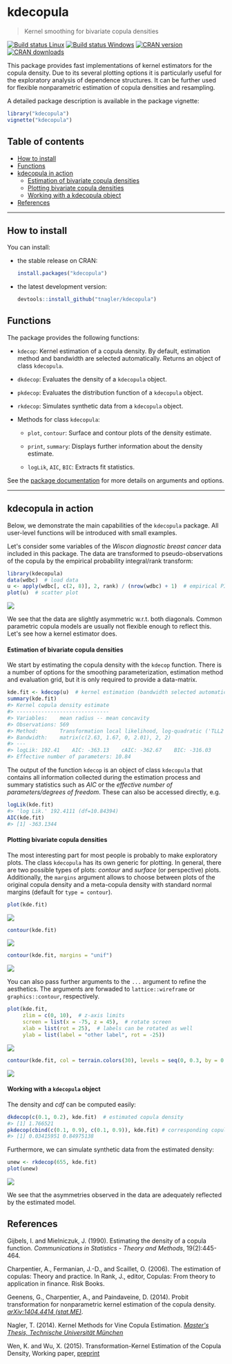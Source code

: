 kdecopula
=========

> Kernel smoothing for bivariate copula densities

[![Build status Linux](https://travis-ci.org/tnagler/kdecopula.svg?branch=master)](https://travis-ci.org/tnagler/kdecopula) [![Build status Windows](https://ci.appveyor.com/api/projects/status/32r7s2skrgm9ubva/branch/master?svg=true)](https://ci.appveyor.com/project/tnagler/kdecopula) [![CRAN version](http://www.r-pkg.org/badges/version/kdecopula)](https://cran.r-project.org/package=kdecopula) [![CRAN downloads](http://cranlogs.r-pkg.org/badges/kdecopula)](https://cran.r-project.org/package=kdecopula)

This package provides fast implementations of kernel estimators for the copula density. Due to its several plotting options it is particularly useful for the exploratory analysis of dependence structures. It can be further used for flexible nonparametric estimation of copula densities and resampling.

A detailed package description is available in the package vignette:

``` r
library("kdecopula")
vignette("kdecopula")
```

Table of contents
-----------------

-   [How to install](#how-to-install)
-   [Functions](#functions)
-   [kdecopula in action](#kdecopula-in-action)
    -   [Estimation of bivariate copula densities](#estimation-of-bivariate-copula-densities)
    -   [Plotting bivariate copula densities](#plotting-bivariate-copula-densities)
    -   [Working with a kdecopula object](#working-with-a-kdecopula-object)
-   [References](#references)

------------------------------------------------------------------------

How to install
--------------

You can install:

-   the stable release on CRAN:

    ``` r
    install.packages("kdecopula")
    ```

-   the latest development version:

    ``` r
    devtools::install_github("tnagler/kdecopula")
    ```

Functions
---------

The package provides the following functions:

-   `kdecop`: Kernel estimation of a copula density. By default, estimation method and bandwidth are selected automatically. Returns an object of class `kdecopula`.

-   `dkdecop`: Evaluates the density of a `kdecopula` object.

-   `pkdecop`: Evaluates the distribution function of a `kdecopula` object.

-   `rkdecop`: Simulates synthetic data from a `kdecopula` object.

-   Methods for class `kdecopula`:

    -   `plot`, `contour`: Surface and contour plots of the density estimate.

    -   `print`, `summary`: Displays further information about the density estimate.

    -   `logLik`, `AIC`, `BIC`: Extracts fit statistics.

See the [package documentation](https://cran.r-project.org/web/packages/kdecopula/kdecopula.pdf) for more details on arguments and options.

------------------------------------------------------------------------

kdecopula in action
-------------------

Below, we demonstrate the main capabilities of the `kdecopula` package. All user-level functions will be introduced with small examples.

Let's consider some variables of the *Wiscon diagnostic breast cancer* data included in this package. The data are transformed to pseudo-observations of the copula by the empirical probability integral/rank transform:

``` r
library(kdecopula)
data(wdbc)  # load data
u <- apply(wdbc[, c(2, 8)], 2, rank) / (nrow(wdbc) + 1)  # empirical PIT
plot(u)  # scatter plot
```

![](inst/README-unnamed-chunk-3-1.png)

We see that the data are slightly asymmetric w.r.t. both diagonals. Common parametric copula models are usually not flexible enough to reflect this. Let's see how a kernel estimator does.

#### Estimation of bivariate copula densities

We start by estimating the copula density with the `kdecop` function. There is a number of options for the smoothing parameterization, estimation method and evaluation grid, but it is only required to provide a data-matrix.

``` r
kde.fit <- kdecop(u)  # kernel estimation (bandwidth selected automatically)
summary(kde.fit)
#> Kernel copula density estimate
#> ------------------------------
#> Variables:    mean radius -- mean concavity 
#> Observations: 569 
#> Method:       Transformation local likelihood, log-quadratic ('TLL2') 
#> Bandwidth:    matrix(c(2.63, 1.67, 0, 2.01), 2, 2)
#> ---
#> logLik: 192.41    AIC: -363.13    cAIC: -362.67    BIC: -316.03 
#> Effective number of parameters: 10.84
```

The output of the function `kdecop` is an object of class `kdecopula` that contains all information collected during the estimation process and summary statistics such as *AIC* or the *effective number of parameters/degrees of freedom*. These can also be accessed directly, e.g.

``` r
logLik(kde.fit)
#> 'log Lik.' 192.4111 (df=10.84394)
AIC(kde.fit)
#> [1] -363.1344
```

#### Plotting bivariate copula densities

The most interesting part for most people is probably to make exploratory plots. The class `kdecopula` has its own generic for plotting. In general, there are two possible types of plots: *contour* and *surface* (or perspective) plots. Additionally, the `margins` argument allows to choose between plots of the original copula density and a meta-copula density with standard normal margins (default for `type = contour`).

``` r
plot(kde.fit)
```

![](inst/README-unnamed-chunk-6-1.png)

``` r
contour(kde.fit)
```

![](inst/README-unnamed-chunk-7-1.png)

``` r
contour(kde.fit, margins = "unif")
```

![](inst/README-unnamed-chunk-8-1.png)

You can also pass further arguments to the `...` argument to refine the aesthetics. The arguments are forwaded to
`lattice::wireframe` or `graphics::contour`, respectively.

``` r
plot(kde.fit, 
     zlim = c(0, 10),  # z-axis limits
     screen = list(x = -75, z = 45),  # rotate screen
     xlab = list(rot = 25),  # labels can be rotated as well
     ylab = list(label = "other label", rot = -25))  
```

![](inst/README-unnamed-chunk-9-1.png)

``` r
contour(kde.fit, col = terrain.colors(30), levels = seq(0, 0.3, by = 0.01))
```

![](inst/README-unnamed-chunk-10-1.png)

#### Working with a `kdecopula` object

The density and *cdf* can be computed easily:

``` r
dkdecop(c(0.1, 0.2), kde.fit)  # estimated copula density
#> [1] 1.766521
pkdecop(cbind(c(0.1, 0.9), c(0.1, 0.9)), kde.fit) # corresponding copula cdf
#> [1] 0.03415951 0.84975138
```

Furthermore, we can simulate synthetic data from the estimated density:

``` r
unew <- rkdecop(655, kde.fit)
plot(unew)
```

![](inst/README-unnamed-chunk-12-1.png)

We see that the asymmetries observed in the data are adequately reflected by the estimated model.

References
----------

Gijbels, I. and Mielniczuk, J. (1990). Estimating the density of a copula function. *Communications in Statistics - Theory and Methods*, 19(2):445-464.

Charpentier, A., Fermanian, J.-D., and Scaillet, O. (2006). The estimation of copulas: Theory and practice. In Rank, J., editor, Copulas: From theory to application in finance. Risk Books.

Geenens, G., Charpentier, A., and Paindaveine, D. (2014). Probit transformation for nonparametric kernel estimation of the copula density. [*arXiv:1404.4414 (stat.ME)*](arxiv.org/abs/1404.4414).

Nagler, T. (2014). Kernel Methods for Vine Copula Estimation. [*Master's Thesis, Technische Universität München*](https://mediatum.ub.tum.de/node?id=1231221)

Wen, K. and Wu, X. (2015). Transformation-Kernel Estimation of the Copula Density, Working paper, [preprint](http://agecon2.tamu.edu/people/faculty/wu-ximing/agecon2/public/copula.pdf)
